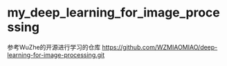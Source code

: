 # my_deep_learning_for_image_processing
参考WuZhe的开源进行学习的仓库
https://github.com/WZMIAOMIAO/deep-learning-for-image-processing.git